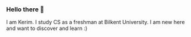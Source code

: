 ### Hello there 👋
I am Kerim. I study CS as a freshman at Bilkent University.
I am new here and want to discover and learn :)
